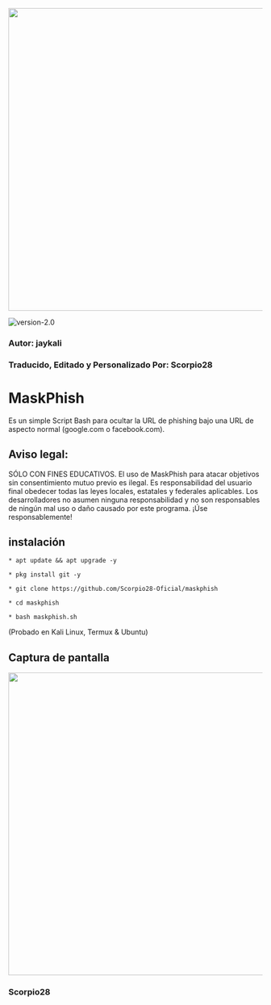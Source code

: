 <p align="center">
	<img src="https://i.imgur.com/80x6j9P.jpg" width="600px" hight="100px">
</p>

![version-2.0](https://img.shields.io/badge/MaskPhish-2.0-green)

### Autor: jaykali

### Traducido, Editado y Personalizado Por: Scorpio28

# MaskPhish
Es un simple Script Bash para ocultar la URL de phishing bajo una URL de aspecto normal (google.com o facebook.com).


## Aviso legal:
SÓLO CON FINES EDUCATIVOS. El uso de MaskPhish para atacar objetivos sin consentimiento mutuo previo es ilegal. Es responsabilidad del usuario final obedecer todas las leyes locales, estatales y federales aplicables. Los desarrolladores no asumen ninguna responsabilidad y no son responsables de ningún mal uso o daño causado por este programa. ¡Úse responsablemente!

## instalación 

```
* apt update && apt upgrade -y

* pkg install git -y

* git clone https://github.com/Scorpio28-Oficial/maskphish

* cd maskphish

* bash maskphish.sh
```
(Probado en Kali Linux, Termux & Ubuntu)

## Captura de pantalla
<p align="center">
	<img src="https://i.imgur.com/77Tjs6C.jpg" width="600px">
</p>

### Scorpio28
